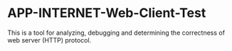 APP-INTERNET-Web-Client-Test
============================

This is a tool for analyzing, debugging and determining the correctness of web server (HTTP) protocol.
